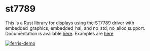# st7789

This is a Rust library for displays using the ST7789 driver with embedded_graphics, embedded_hal, and no_std, no_alloc support. Documentation is available [here](https://docs.rs/st7789). Examples are [here](https://github.com/almindor/st7789-examples)

[![ferris-demo](http://objdump.katona.me/ferris_fast.png)](http://objdump.katona.me/ferris_fast.mp4)